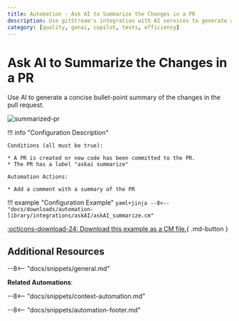 ```yaml
---
title: Automation - Ask AI to Summarize the Changes in a PR
description: Use gitStream's integration with AI services to generate a summary of the changes in the PR.
category: [quality, genai, copilot, tests, efficiency]
---
```

# Ask AI to Summarize the Changes in a PR

<!-- --8<-- [start:example]-->
Use AI to generate a concise bullet-point summary of the changes in the pull request.

![summarized-pr](/automations/integrations/askAI/summarize-pr/summarized-pr.png)

!!! info "Configuration Description"

    Conditions (all must be true):

    * A PR is created or new code has been committed to the PR.
    * The PR has a label "askai summarize"

    Automation Actions:

    * Add a comment with a summary of the PR

!!! example "Configuration Example"
    ```yaml+jinja
    --8<-- "docs/downloads/automation-library/integrations/askAI/askAI_summarize.cm"
    ```
    <div class="result" markdown>
        <span>
        [:octicons-download-24: Download this example as a CM file.](/downloads/automation-library/integrations/askAI/askAI_summarize.cm){ .md-button }
        </span>
    </div>
<!-- --8<-- [end:example]-->

## Additional Resources

--8<-- "docs/snippets/general.md"

**Related Automations**:

--8<-- "docs/snippets/context-automation.md"

--8<-- "docs/snippets/automation-footer.md"
